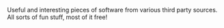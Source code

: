Useful and interesting pieces of software from various third party sources. All sorts of fun stuff, most of it free!